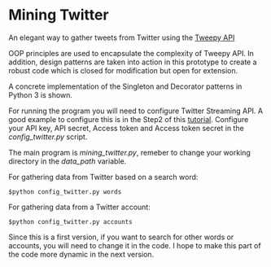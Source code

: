 # Mining Twitter
An elegant way to gather tweets from Twitter using the [Tweepy API](http://docs.tweepy.org/en/v3.5.0/index.html)

OOP principles are used to encapsulate the complexity of Tweepy API. In addition, design patterns are taken into action in this prototype to create a robust code which is closed for modification but open for extension. 

A concrete implementation of the Singleton and Decorator patterns in Python 3 is shown.

For running the program you will need to configure Twitter Streaming API. A good example to configure this is in the Step2 of this [tutorial](http://adilmoujahid.com/posts/2014/07/twitter-analytics/). Configure your API key, API secret, Access token and Access token secret in the *config_twitter.py* script.

The main program is *mining_twitter.py*, remeber to change your working directory in the *data_path* variable.

For gathering data from Twitter based on a search word:
```shell
$python config_twitter.py words
```
For gathering data from a Twitter account:
```shell
$python config_twitter.py accounts
```

Since this is a first version, if you want to search for other words or accounts, you will need to change it in the code. I hope to make this part of the code more dynamic in the next version.
